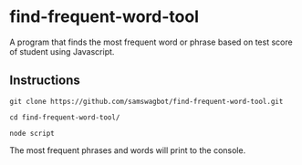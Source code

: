 # find-frequent-word-tool
A program that finds the most frequent word or phrase based on test score of student using Javascript.

## Instructions

``` 
git clone https://github.com/samswagbot/find-frequent-word-tool.git 
```

``` 
cd find-frequent-word-tool/ 
```

``` 
node script 
```

The most frequent phrases and words will print to the console.
